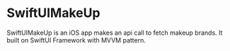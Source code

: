 # SwiftUIMakeUp
SwiftUIMakeUp is an iOS app makes an api call to fetch makeup brands. It built on SwiftUI Framework with MVVM pattern.
